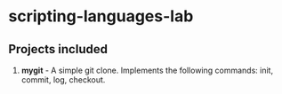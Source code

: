# scripting-languages-lab

## Projects included

1. **mygit** - A simple git clone. Implements the following commands: init, commit, log, checkout.
